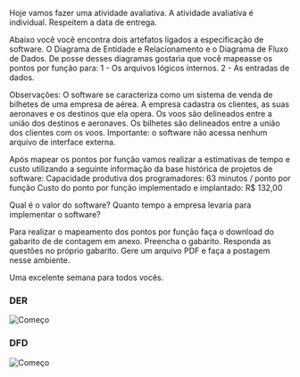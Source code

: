 Hoje vamos fazer uma atividade avaliativa.
A atividade avaliativa é individual.
Respeitem a data de entrega.

Abaixo você você encontra dois artefatos ligados a especificação de software. O Diagrama de Entidade e Relacionamento e o Diagrama de Fluxo de Dados.
De posse desses diagramas gostaria que você mapeasse os pontos por função para:
1 - Os arquivos lógicos internos.
2 - As entradas de dados.

Observações: O software se caracteriza como um sistema de venda de bilhetes de uma empresa de aérea. A empresa cadastra os clientes, as suas aeronaves e os destinos que ela opera. Os voos são delineados entre a união dos destinos e aeronaves. Os bilhetes são delineados entre a união dos clientes com os voos.
Importante: o software não acessa nenhum arquivo de interface externa.

Após mapear os pontos por função vamos realizar a estimativas de tempo e custo utilizando a seguinte informação da base histórica de projetos de software:
Capacidade produtiva dos programadores: 63 minutos / ponto por função
Custo do ponto por função implementado e implantado: R$ 132,00

Qual é o valor do software?
Quanto tempo a empresa levaria para implementar o software?

Para realizar o mapeamento dos pontos por função faça o download do gabarito de de contagem em anexo. Preencha o gabarito. Responda as questões no próprio gabarito. Gere um arquivo PDF e faça a postagem nesse ambiente.

Uma excelente semana para todos vocês.


### DER
![Começo](https://github.com/AlexDeSaran/Estimativas-Metricas-Software/blob/main/Atividades_Desenvolvidas/Atividade_07_Avaliativa/DER.png)

### DFD
![Começo](https://github.com/AlexDeSaran/Estimativas-Metricas-Software/blob/main/Atividades_Desenvolvidas/Atividade_07_Avaliativa/DFD.png)

